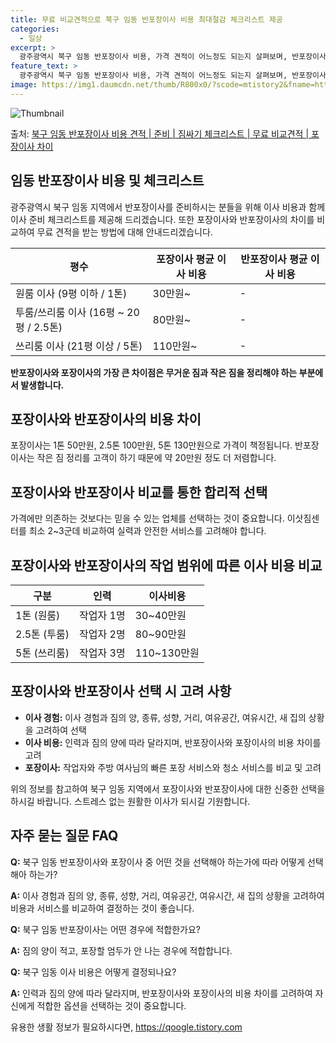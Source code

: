 ```yaml
---
title: 무료 비교견적으로 북구 임동 반포장이사 비용 최대절감 체크리스트 제공
categories:
  - 일상
excerpt: >
  광주광역시 북구 임동 반포장이사 비용, 가격 견적이 어느정도 되는지 살펴보며, 반포장이사를 준비함에 있어 짐싸기 준비 체크리스트가 무엇인지 보겠습니다. 마지막으로 포장이사와 차이점을 통해 무료 비교견적으로 어떤 것이 더 합리적인 선택인지 공유 드립니다.북구 임동 포장이사 견적 샘플 보기 👈 클릭북구 임동 포장이사 가격 살펴보기 👈 클릭북구 임동 반포장이사 평균 이사 비용평수북구 임동 평균 이사 비용원룸 이사9평 이하 (1톤)30만원~투룸/쓰리룸 이사16평 ~ 20평 (2.5톤)80만원~쓰리룸 이사21평 (5톤) ~110만원~우리집 무료 이사견적 받기 👈 클릭포장 vs 반포장: 이사 방식의 큰 차이이사의 핵심, **포장**과 **반포장**의 가장 큰 차이점은 무거운 짐과 작은 짐을 고객이 정리해야 하..
feature_text: >
  광주광역시 북구 임동 반포장이사 비용, 가격 견적이 어느정도 되는지 살펴보며, 반포장이사를 준비함에 있어 짐싸기 준비 체크리스트가 무엇인지 보겠습니다. 마지막으로 포장이사와 차이점을 통해 무료 비교견적으로 어떤 것이 더 합리적인 선택인지 공유 드립니다.북구 임동 포장이사 견적 샘플 보기 👈 클릭북구 임동 포장이사 가격 살펴보기 👈 클릭북구 임동 반포장이사 평균 이사 비용평수북구 임동 평균 이사 비용원룸 이사9평 이하 (1톤)30만원~투룸/쓰리룸 이사16평 ~ 20평 (2.5톤)80만원~쓰리룸 이사21평 (5톤) ~110만원~우리집 무료 이사견적 받기 👈 클릭포장 vs 반포장: 이사 방식의 큰 차이이사의 핵심, **포장**과 **반포장**의 가장 큰 차이점은 무거운 짐과 작은 짐을 고객이 정리해야 하..
image: https://img1.daumcdn.net/thumb/R800x0/?scode=mtistory2&fname=https%3A%2F%2Fblog.kakaocdn.net%2Fdn%2Fp5dr4%2FbtsHedpkDuA%2FSC33V97EMD7Xzxm8kZeU71%2Fimg.webp
---
```


![Thumbnail](https://img1.daumcdn.net/thumb/R800x0/?scode=mtistory2&fname=https%3A%2F%2Fblog.kakaocdn.net%2Fdn%2Fp5dr4%2FbtsHedpkDuA%2FSC33V97EMD7Xzxm8kZeU71%2Fimg.webp)

<p>출처: <a href="https://qoogle.tistory.com/9560" rel="dofollow">북구 임동 반포장이사 비용 견적 | 준비 | 짐싸기 체크리스트 | 무료 비교견적 | 포장이사 차이</a> </p>

## 임동 반포장이사 비용 및 체크리스트

광주광역시 북구 임동 지역에서 반포장이사를 준비하시는 분들을 위해 이사 비용과 함께 이사 준비 체크리스트를 제공해 드리겠습니다. 또한
포장이사와 반포장이사의 차이를 비교하여 무료 견적을 받는 방법에 대해 안내드리겠습니다.

평수 | 포장이사 평균 이사 비용 | 반포장이사 평균 이사 비용  
---|---|---  
원룸 이사 (9평 이하 / 1톤) | 30만원~ | -  
투룸/쓰리룸 이사 (16평 ~ 20평 / 2.5톤) | 80만원~ | -  
쓰리룸 이사 (21평 이상 / 5톤) | 110만원~ | -  
**반포장이사와 포장이사의 가장 큰 차이점은 무거운 짐과 작은 짐을 정리해야 하는 부분에서 발생합니다.**

## **포장이사와 반포장이사의 비용 차이**

포장이사는 1톤 50만원, 2.5톤 100만원, 5톤 130만원으로 가격이 책정됩니다. 반포장이사는 작은 짐 정리를 고객이 하기 때문에 약
20만원 정도 더 저렴합니다.

## **포장이사와 반포장이사 비교를 통한 합리적 선택**

가격에만 의존하는 것보다는 믿을 수 있는 업체를 선택하는 것이 중요합니다. 이삿짐센터를 최소 2~3군데 비교하여 실력과 안전한 서비스를
고려해야 합니다.

## 포장이사와 반포장이사의 작업 범위에 따른 이사 비용 비교

구분 | 인력 | 이사비용  
---|---|---  
1톤 (원룸) | 작업자 1명 | 30~40만원  
2.5톤 (투룸) | 작업자 2명 | 80~90만원  
5톤 (쓰리룸) | 작업자 3명 | 110~130만원  
  
## 포장이사와 반포장이사 선택 시 고려 사항

  * **이사 경험:** 이사 경험과 짐의 양, 종류, 성향, 거리, 여유공간, 여유시간, 새 집의 상황을 고려하여 선택
  * **이사 비용:** 인력과 짐의 양에 따라 달라지며, 반포장이사와 포장이사의 비용 차이를 고려
  * **포장이사:** 작업자와 주방 여사님의 빠른 포장 서비스와 청소 서비스를 비교 및 고려

위의 정보를 참고하여 북구 임동 지역에서 포장이사와 반포장이사에 대한 신중한 선택을 하시길 바랍니다. 스트레스 없는 원활한 이사가 되시길
기원합니다.

## 자주 묻는 질문 FAQ

**Q:** 북구 임동 반포장이사와 포장이사 중 어떤 것을 선택해아 하는가에 따라 어떻게 선택해아 하는가?

**A:** 이사 경험과 짐의 양, 종류, 성향, 거리, 여유공간, 여유시간, 새 집의 상황을 고려하여 비용과 서비스를 비교하여 결정하는
것이 좋습니다.

**Q:** 북구 임동 반포장이사는 어떤 경우에 적합한가요?

**A:** 짐의 양이 적고, 포장할 엄두가 안 나는 경우에 적합합니다.

**Q:** 북구 임동 이사 비용은 어떻게 결정되나요?

**A:** 인력과 짐의 양에 따라 달라지며, 반포장이사와 포장이사의 비용 차이를 고려하여 자신에게 적합한 옵션을 선택하는 것이 중요합니다.

 

유용한 생활 정보가 필요하시다면, <a href="https://qoogle.tistory.com" rel="dofollow">https://qoogle.tistory.com</a>


